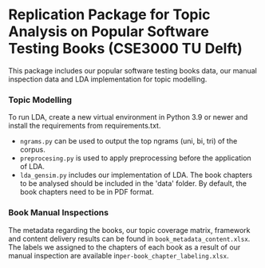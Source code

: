 # Replication Package for Topic Analysis on Popular Software Testing Books (CSE3000 TU Delft)
This package includes our popular software testing books data, our manual inspection data and LDA implementation for topic modelling. 


### Topic Modelling
To run LDA, create a new virtual environment in Python 3.9 or newer and install the requirements from requirements.txt.
- `ngrams.py` can be used to output the top ngrams (uni, bi, tri) of the corpus. 
- `preprocesing.py` is used to apply preprocessing before the application of LDA.
- `lda_gensim.py` includes our implementation of LDA. The book chapters to be analysed should be included in the 'data' 
folder. By default, the book chapters need to be in PDF format.


### Book Manual Inspections
The metadata regarding the books, our topic coverage matrix, framework and content delivery results can be found in
`book_metadata_content.xlsx`. The labels we assigned to the chapters of each book as a result of our manual inspection are available in`per-book_chapter_labeling.xlsx`.



